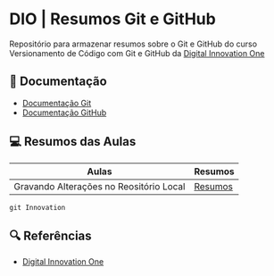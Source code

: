 
# DIO | Resumos Git e GitHub

Repositório para armazenar resumos sobre o Git e GitHub do curso Versionamento de Código com Git e GitHub da [Digital Innovation One](https://www.dio.me/)

## 📗 Documentação
- [Documentação Git](https://git-scm-com/doc)
- [Documentação GitHub](https://docs.github.com/)

## 💻 Resumos das Aulas

| Aulas | Resumos |
|-------|---------|
| Gravando Alterações no Reositório Local | [Resumos]()

```
git Innovation
```


## 🔍 Referências
- [Digital Innovation One]()